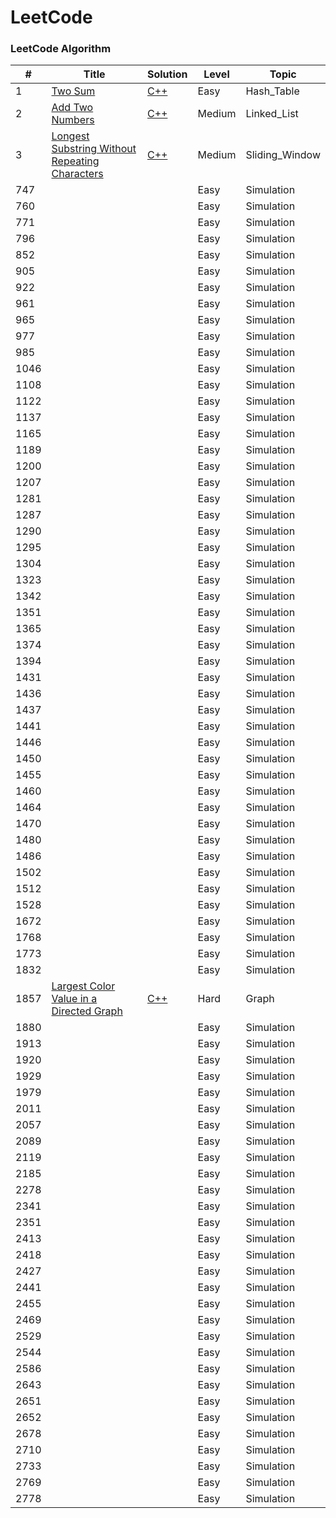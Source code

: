 
LeetCode
========

### LeetCode Algorithm


| # | Title | Solution | Level | Topic |
|---| ----- | -------- | ---------- | ------------ |
|1|[Two Sum](https://leetcode.com/problems/two-sum/) | [C++](./Hash_Table/1_Two_Sum.cpp)|Easy|Hash_Table|
|2|[Add Two Numbers](https://leetcode.com/problems/add-two-numbers/) | [C++](./Linked_List/2_Add_Two_Numbers.cpp)|Medium|Linked_List|
|3|[Longest Substring Without Repeating Characters](https://leetcode.com/problems/longest-substring-without-repeating-characters/description) | [C++](./Sliding_Window/3_Longest_Substring_Without_Repeating_Characters.cpp)|Medium|Sliding_Window|
|747|| |Easy|Simulation|
|760|| |Easy|Simulation|
|771|| |Easy|Simulation|
|796|| |Easy|Simulation|
|852|| |Easy|Simulation|
|905|| |Easy|Simulation|
|922|| |Easy|Simulation|
|961|| |Easy|Simulation|
|965|| |Easy|Simulation|
|977|| |Easy|Simulation
|985|| |Easy|Simulation|
|1046|| |Easy|Simulation|
|1108|| |Easy|Simulation
|1122|| |Easy|Simulation|
|1137|| |Easy|Simulation|
|1165|| |Easy|Simulation|
|1189|| |Easy|Simulation|
|1200|| |Easy|Simulation|
|1207|| |Easy|Simulation|
|1281|| |Easy|Simulation|
|1287|| |Easy|Simulation|
|1290|| |Easy|Simulation|
|1295|| |Easy|Simulation|
|1304|| |Easy|Simulation|
|1323|| |Easy|Simulation|
|1342|| |Easy|Simulation|
|1351|| |Easy|Simulation|
|1365|| |Easy|Simulation|
|1374|| |Easy|Simulation|
|1394|| |Easy|Simulation|
|1431|| |Easy|Simulation|
|1436|| |Easy|Simulation|
|1437|| |Easy|Simulation|
|1441|| |Easy|Simulation|
|1446|| |Easy|Simulation|
|1450|| |Easy|Simulation|
|1455|| |Easy|Simulation|
|1460|| |Easy|Simulation|
|1464|| |Easy|Simulation|
|1470|| |Easy|Simulation|
|1480|| |Easy|Simulation|
|1486|| |Easy|Simulation|
|1502|| |Easy|Simulation|
|1512|| |Easy|Simulation
|1528|| |Easy|Simulation|
|1672|| |Easy|Simulation|
|1768|| |Easy|Simulation|
|1773|| |Easy|Simulation|
|1832|| |Easy|Simulation|
|1857|[Largest Color Value in a Directed Graph](https://leetcode.com/problems/largest-color-value-in-a-directed-graph/) | [C++](./algorithms/cpp/largestColorValueInADirectedGraph/LargestColorValueInADirectedGraph.cpp)|Hard|Graph|
|1880|| |Easy|Simulation|
|1913|| |Easy|Simulation|
|1920|| |Easy|Simulation|
|1929|| |Easy|Simulation|
|1979|| |Easy|Simulation|
|2011|| |Easy|Simulation|
|2057|| |Easy|Simulation|
|2089|| |Easy|Simulation|
|2119|| |Easy|Simulation|
|2185|| |Easy|Simulation|
|2278|| |Easy|Simulation|
|2341|| |Easy|Simulation|
|2351|| |Easy|Simulation|
|2413|| |Easy|Simulation|
|2418|| |Easy|Simulation|
|2427|| |Easy|Simulation|
|2441|| |Easy|Simulation|
|2455|| |Easy|Simulation|
|2469|| |Easy|Simulation|
|2529|| |Easy|Simulation|
|2544|| |Easy|Simulation|
|2586|| |Easy|Simulation|
|2643|| |Easy|Simulation|
|2651|| |Easy|Simulation|
|2652|| |Easy|Simulation|
|2678|| |Easy|Simulation|
|2710|| |Easy|Simulation|
|2733|| |Easy|Simulation|
|2769|| |Easy|Simulation|
|2778|| |Easy|Simulation|

